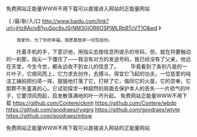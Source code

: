 
免费网站正能量WWW不用下载可以直接进入网站的正能量网站




《 /最/新/入/口  http://www.baidu.com/link?url=jHz8AcivB1yuSpc8sJSrNM3GjOR6OSPiMLRbBTcVT1O&wd 》




		我爱你，为了你的幸福，我愿意放弃一切包括你。
　　托着手机的手，下意识地，用指尖去按信息所提示的号码，但，就在将要触动的一刹那，指尖一下僵住了——我没有对方的发送号码，我已经没有了父亲，他远在天堂，今生今世，都永远收不到女儿的信息了。
　　毕竟看到了各别凡是的一片叶子，它顺风而上，它力求去创作，去搏斗。得宜它飞起的功夫，一位慈爱的纯洁工姨妈把扫帚一挥，狠狠地打落了它，打碎了它，偕同它的火苗，它的崇奉，它那颗不失童真的心。它试验探求一种超然的局面去保护本人的丢失--一片骄气的叶子，它要顶风而起，启发散落满地的叶一齐升起。
免费网站正能量WWW不用下载
https://github.com/Contere/ckmh
https://github.com/Contere/wbdp
https://github.com/goodraes/ryqgrg
https://github.com/goodraes/wtyte
https://github.com/goodraes/mbsw





免费网站正能量WWW不用下载可以直接进入网站的正能量网站
